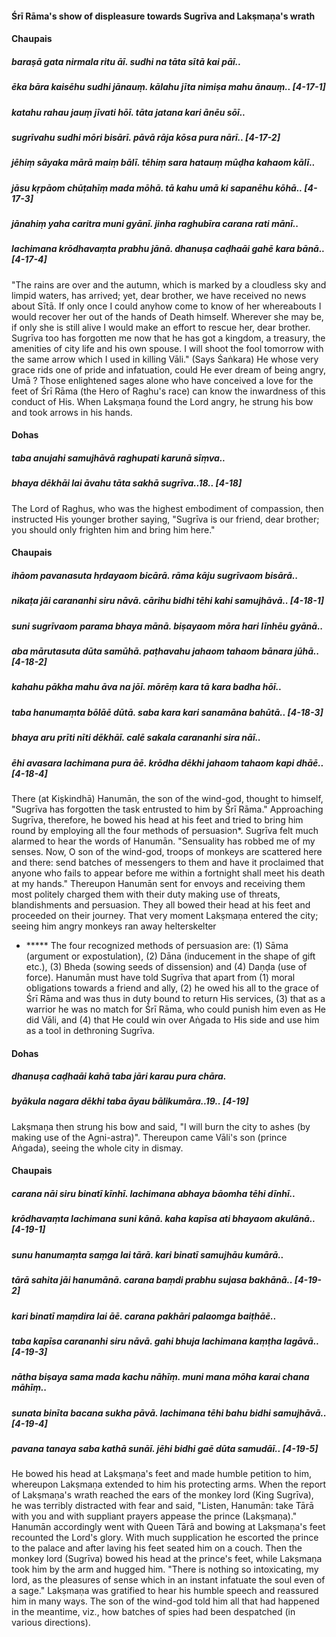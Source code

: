 #### Śrī Rāma's show of displeasure towards Sugrīva and Lakṣmaṇa's wrath

#### Chaupais

##### baraṣā gata nirmala ritu āī. sudhi na tāta sītā kai pāī..
##### ēka bāra kaisēhu sudhi jānauṃ. kālahu jīta nimiṣa mahu ānauṃ.. [4-17-1]
##### katahu rahau jauṃ jīvati hōī. tāta jatana kari ānēu sōī..
##### sugrīvahu sudhi mōri bisārī. pāvā rāja kōsa pura nārī.. [4-17-2]
##### jēhiṃ sāyaka mārā maiṃ bālī. tēhiṃ sara hatauṃ mūḍha kahaom kālī..
##### jāsu kṛpāom chūṭahīṃ mada mōhā. tā kahu umā ki sapanēhu kōhā.. [4-17-3]
##### jānahiṃ yaha caritra muni gyānī. jinha raghubīra carana rati mānī..
##### lachimana krōdhavaṃta prabhu jānā. dhanuṣa caḍhaāi gahē kara bānā.. [4-17-4]

"The rains are over and the autumn, which is marked by a cloudless sky and limpid waters, has arrived; yet, dear brother, we have received no news about Sītā. If only once I could anyhow come to know of her whereabouts I would recover her out of the hands of Death himself. Wherever she may be, if only she is still alive I would make an effort to rescue her, dear brother. Sugrīva too has forgotten me now that he has got a kingdom, a treasury, the amenities of city life and his own spouse. I will shoot the fool tomorrow with the same arrow which I used in killing Vāli." (Says Śaṅkara) He whose very grace rids one of pride and infatuation, could He ever dream of being angry, Umā ? Those enlightened sages alone who have conceived a love for the feet of Śrī Rāma (the Hero of Raghu's race) can know the inwardness of this conduct of His. When Lakṣmaṇa found the Lord angry, he strung his bow and took arrows in his hands.

#### Dohas

##### taba anujahi samujhāvā raghupati karunā sīṃva..
##### bhaya dēkhāi lai āvahu tāta sakhā sugrīva..18.. [4-18]

The Lord of Raghus, who was the highest embodiment of compassion, then instructed His younger brother saying, "Sugrīva is our friend, dear brother; you should only frighten him and bring him here."

#### Chaupais

##### ihāom pavanasuta hṛdayaom bicārā. rāma kāju sugrīvaom bisārā..
##### nikaṭa jāi carananhi siru nāvā. cārihu bidhi tēhi kahi samujhāvā.. [4-18-1]
##### suni sugrīvaom parama bhaya mānā. biṣayaom mōra hari līnhēu gyānā..
##### aba mārutasuta dūta samūhā. paṭhavahu jahaom tahaom bānara jūhā.. [4-18-2]
##### kahahu pākha mahu āva na jōī. mōrēṃ kara tā kara badha hōī..
##### taba hanumaṃta bōlāē dūtā. saba kara kari sanamāna bahūtā.. [4-18-3]
##### bhaya aru prīti nīti dēkhāī. calē sakala carananhi sira nāī..
##### ēhi avasara lachimana pura āē. krōdha dēkhi jahaom tahaom kapi dhāē.. [4-18-4]

There (at Kiṣkindhā) Hanumān, the son of the wind-god, thought to himself, "Sugrīva has forgotten the task entrusted to him by Śrī Rāma." Approaching Sugrīva, therefore, he bowed his head at his feet and tried to bring him round by employing all the four methods of persuasion*. Sugrīva felt much alarmed to hear the words of Hanumān. "Sensuality has robbed me of my senses. Now, O son of the wind-god, troops of monkeys are scattered here and there: send batches of messengers to them and have it proclaimed that anyone who fails to appear before me within a fortnight shall meet his death at my hands." Thereupon Hanumān sent for envoys and receiving them most politely charged them with their duty making use of threats, blandishments and persuasion. They all bowed their head at his feet and proceeded on their journey. That very moment Lakṣmaṇa entered the city; seeing him angry monkeys ran away helterskelter

- ***** The four recognized methods of persuasion are: (1) Sāma (argument or expostulation), (2) Dāna (inducement in the shape of gift etc.), (3) Bheda (sowing seeds of dissension) and (4) Daṇḍa (use of force). Hanumān must have told Sugrīva that apart from (1) moral obligations towards a friend and ally, (2) he owed his all to the grace of Śrī Rāma and was thus in duty bound to return His services, (3) that as a warrior he was no match for Śrī Rāma, who could punish him even as He did Vāli, and (4) that He could win over Aṅgada to His side and use him as a tool in dethroning Sugrīva.

#### Dohas

##### dhanuṣa caḍhaāi kahā taba jāri karau pura chāra.
##### byākula nagara dēkhi taba āyau bālikumāra..19.. [4-19]

Lakṣmaṇa then strung his bow and said, "I will burn the city to ashes (by making use of the Agni-astra)". Thereupon came Vāli's son (prince Aṅgada), seeing the whole city in dismay.

#### Chaupais

##### carana nāi siru binatī kīnhī. lachimana abhaya bāomha tēhi dīnhī..
##### krōdhavaṃta lachimana suni kānā. kaha kapīsa ati bhayaom akulānā.. [4-19-1]
##### sunu hanumaṃta saṃga lai tārā. kari binatī samujhāu kumārā..
##### tārā sahita jāi hanumānā. carana baṃdi prabhu sujasa bakhānā.. [4-19-2]
##### kari binatī maṃdira lai āē. carana pakhāri palaomga baiṭhāē..
##### taba kapīsa carananhi siru nāvā. gahi bhuja lachimana kaṃṭha lagāvā.. [4-19-3]
##### nātha biṣaya sama mada kachu nāhīṃ. muni mana mōha karai chana māhīṃ..
##### sunata binīta bacana sukha pāvā. lachimana tēhi bahu bidhi samujhāvā.. [4-19-4]
##### pavana tanaya saba kathā sunāī. jēhi bidhi gaē dūta samudāī.. [4-19-5]

He bowed his head at Lakṣmaṇa's feet and made humble petition to him, whereupon Lakṣmaṇa extended to him his protecting arms. When the report of Lakṣmaṇa's wrath reached the ears of the monkey lord (King Sugrīva), he was terribly distracted with fear and said, "Listen, Hanumān: take Tārā with you and with suppliant prayers appease the prince (Lakṣmaṇa)." Hanumān accordingly went with Queen Tārā and bowing at Lakṣmaṇa's feet recounted the Lord's glory. With much supplication he escorted the prince to the palace and after laving his feet seated him on a couch. Then the monkey lord (Sugrīva) bowed his head at the prince's feet, while Lakṣmaṇa took him by the arm and hugged him. "There is nothing so intoxicating, my lord, as the pleasures of sense which in an instant infatuate the soul even of a sage." Lakṣmaṇa was gratified to hear his humble speech and reassured him in many ways. The son of the wind-god told him all that had happened in the meantime, viz., how batches of spies had been despatched (in various directions).